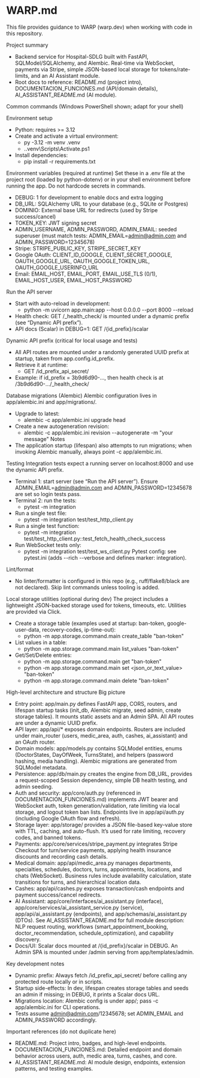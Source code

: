 # WARP.md

This file provides guidance to WARP (warp.dev) when working with code in this repository.

Project summary
- Backend service for Hospital-SDLG built with FastAPI, SQLModel/SQLAlchemy, and Alembic. Real-time via WebSocket, payments via Stripe, simple JSON-based local storage for tokens/rate-limits, and an AI Assistant module.
- Root docs to reference: README.md (project intro), DOCUMENTACION_FUNCIONES.md (API/domain details), AI_ASSISTANT_README.md (AI module).

Common commands (Windows PowerShell shown; adapt for your shell)

Environment setup
- Python: requires >= 3.12
- Create and activate a virtual environment:
  - py -3.12 -m venv .venv
  - .\.venv\Scripts\Activate.ps1
- Install dependencies:
  - pip install -r requirements.txt

Environment variables (required at runtime)
Set these in a .env file at the project root (loaded by python-dotenv) or in your shell environment before running the app. Do not hardcode secrets in commands.
- DEBUG: 1 for development to enable docs and extra logging
- DB_URL: SQLAlchemy URL to your database (e.g., SQLite or Postgres)
- DOMINIO: External base URL for redirects (used by Stripe success/cancel)
- TOKEN_KEY: JWT signing secret
- ADMIN_USERNAME, ADMIN_PASSWORD, ADMIN_EMAIL: seeded superuser (must match tests: ADMIN_EMAIL=admin@admin.com and ADMIN_PASSWORD=12345678)
- Stripe: STRIPE_PUBLIC_KEY, STRIPE_SECRET_KEY
- Google OAuth: CLIENT_ID_GOOGLE, CLIENT_SECRET_GOOGLE, OAUTH_GOOGLE_URL, OAUTH_GOOGLE_TOKEN_URL, OAUTH_GOOGLE_USERINFO_URL
- Email: EMAIL_HOST, EMAIL_PORT, EMAIL_USE_TLS (0/1), EMAIL_HOST_USER, EMAIL_HOST_PASSWORD

Run the API server
- Start with auto-reload in development:
  - python -m uvicorn app.main:app --host 0.0.0.0 --port 8000 --reload
- Health check: GET /_health_check/ is mounted under a dynamic prefix (see “Dynamic API prefix”).
- API docs (Scalar) in DEBUG=1: GET /{id_prefix}/scalar

Dynamic API prefix (critical for local usage and tests)
- All API routes are mounted under a randomly generated UUID prefix at startup, taken from app.config.id_prefix.
- Retrieve it at runtime:
  - GET /id_prefix_api_secret/
- Example: if id_prefix = 3b9d6d90-..., then health check is at /3b9d6d90-.../_health_check/

Database migrations (Alembic)
Alembic configuration lives in app/alembic.ini and app/migrations/.
- Upgrade to latest:
  - alembic -c app/alembic.ini upgrade head
- Create a new autogeneration revision:
  - alembic -c app/alembic.ini revision --autogenerate -m "your message"
Notes
- The application startup (lifespan) also attempts to run migrations; when invoking Alembic manually, always point -c app/alembic.ini.

Testing
Integration tests expect a running server on localhost:8000 and use the dynamic API prefix.
- Terminal 1: start server (see “Run the API server”). Ensure ADMIN_EMAIL=admin@admin.com and ADMIN_PASSWORD=12345678 are set so login tests pass.
- Terminal 2: run the tests:
  - pytest -m integration
- Run a single test file:
  - pytest -m integration test/test_http_client.py
- Run a single test function:
  - pytest -m integration test/test_http_client.py::test_fetch_health_check_success
- Run WebSocket tests only:
  - pytest -m integration test/test_ws_client.py
Pytest config: see pytest.ini (adds --rich --verbose and defines marker: integration).

Lint/format
- No linter/formatter is configured in this repo (e.g., ruff/flake8/black are not declared). Skip lint commands unless tooling is added.

Local storage utilities (optional during dev)
The project includes a lightweight JSON-backed storage used for tokens, timeouts, etc. Utilities are provided via Click.
- Create a storage table (examples used at startup: ban-token, google-user-data, recovery-codes, ip-time-out):
  - python -m app.storage.command.main create_table "ban-token"
- List values in a table:
  - python -m app.storage.command.main list_values "ban-token"
- Get/Set/Delete entries:
  - python -m app.storage.command.main get <key> "ban-token"
  - python -m app.storage.command.main set <key> <json_or_text_value> "ban-token"
  - python -m app.storage.command.main delete <key> "ban-token"

High-level architecture and structure
Big picture
- Entry point: app/main.py defines FastAPI app, CORS, routers, and lifespan startup tasks (init_db, Alembic migrate, seed admin, create storage tables). It mounts static assets and an Admin SPA. All API routes are under a dynamic UUID prefix.
- API layer: app/api/* exposes domain endpoints. Routers are included under main_router (users, medic_area, auth, cashes, ai_assistant) and an OAuth router.
- Domain models: app/models.py contains SQLModel entities, enums (DoctorStates, DayOfWeek, TurnsState), and helpers (password hashing, media handling). Alembic migrations are generated from SQLModel metadata.
- Persistence: app/db/main.py creates the engine from DB_URL, provides a request-scoped Session dependency, simple DB health testing, and admin seeding.
- Auth and security: app/core/auth.py (referenced in DOCUMENTACION_FUNCIONES.md) implements JWT bearer and WebSocket auth, token generation/validation, rate limiting via local storage, and logout token ban lists. Endpoints live in app/api/auth.py (including Google OAuth flow and refresh).
- Storage layer: app/storage/ provides a JSON file-based key-value store with TTL, caching, and auto-flush. It’s used for rate limiting, recovery codes, and banned tokens.
- Payments: app/core/services/stripe_payment.py integrates Stripe Checkout for turn/service payments, applying health insurance discounts and recording cash details.
- Medical domain: app/api/medic_area.py manages departments, specialties, schedules, doctors, turns, appointments, locations, and chats (WebSocket). Business rules include availability calculation, state transitions for turns, and hierarchical location data.
- Cashes: app/api/cashes.py exposes transaction/cash endpoints and payment success/cancel redirects.
- AI Assistant: app/core/interfaces/ai_assistant.py (interface), app/core/services/ai_assistant_service.py (service), app/api/ai_assistant.py (endpoints), and app/schemas/ai_assistant.py (DTOs). See AI_ASSISTANT_README.md for full module description: NLP request routing, workflows (smart_appointment_booking, doctor_recommendation, schedule_optimization), and capability discovery.
- Docs/UI: Scalar docs mounted at /{id_prefix}/scalar in DEBUG. An Admin SPA is mounted under /admin serving from app/templates/admin.

Key development notes
- Dynamic prefix: Always fetch /id_prefix_api_secret/ before calling any protected route locally or in scripts.
- Startup side-effects: In dev, lifespan creates storage tables and seeds an admin if missing; in DEBUG, it prints a Scalar docs URL.
- Migrations location: Alembic config is under app/; pass -c app/alembic.ini for CLI operations.
- Tests assume admin@admin.com/12345678; set ADMIN_EMAIL and ADMIN_PASSWORD accordingly.

Important references (do not duplicate here)
- README.md: Project intro, badges, and high-level endpoints.
- DOCUMENTACION_FUNCIONES.md: Detailed endpoint and domain behavior across users, auth, medic area, turns, cashes, and core.
- AI_ASSISTANT_README.md: AI module design, endpoints, extension patterns, and testing examples.
